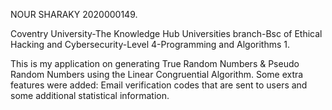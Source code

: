 

NOUR SHARAKY 2020000149.

Coventry University-The Knowledge Hub Universities branch-Bsc of Ethical Hacking and Cybersecurity-Level 4-Programming and Algorithms 1.

This is my application on generating True Random Numbers & Pseudo Random Numbers using the Linear Congruential Algorithm.
Some extra features were added: Email verification codes that are sent to users and some additional statistical information.
